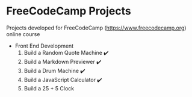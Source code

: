 # FreeCodeCamp Projects
Projects developed for FreeCodeCamp (https://www.freecodecamp.org) online course
- Front End Development
    1. Build a Random Quote Machine :heavy_check_mark:
    2. Build a Markdown Previewer :heavy_check_mark:
    3. Build a Drum Machine :heavy_check_mark:
    4. Build a JavaScript Calculator :heavy_check_mark:
    5. Build a 25 + 5 Clock 
